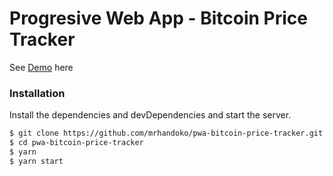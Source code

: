# Progresive Web App - Bitcoin Price Tracker

See [Demo](https://glints-da5c7.firebaseapp.com/) here

### Installation

Install the dependencies and devDependencies and start the server.

```sh
$ git clone https://github.com/mrhandoko/pwa-bitcoin-price-tracker.git
$ cd pwa-bitcoin-price-tracker
$ yarn
$ yarn start
```
